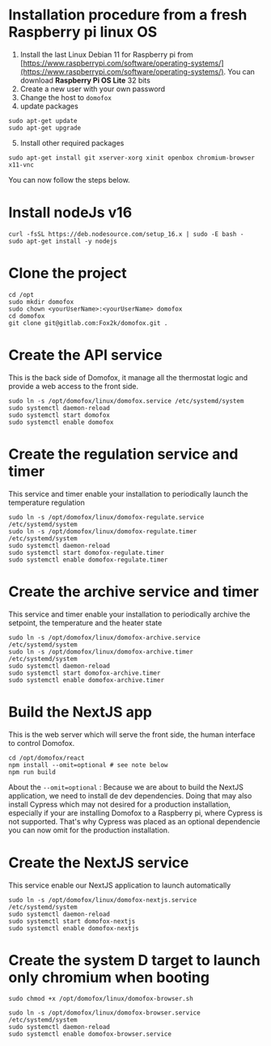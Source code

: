 # Installation procedure from a fresh Raspberry pi linux OS

1. Install the last Linux Debian 11 for Raspberry pi from [https://www.raspberrypi.com/software/operating-systems/](https://www.raspberrypi.com/software/operating-systems/). You can download **Raspberry Pi OS Lite** 32 bits
2. Create a new user with your own password
3. Change the host to `domofox`
4. update packages
```
sudo apt-get update
sudo apt-get upgrade
```
5. Install other required packages
```
sudo apt-get install git xserver-xorg xinit openbox chromium-browser x11-vnc
```

You can now follow the steps below.


# Install nodeJs v16

```
curl -fsSL https://deb.nodesource.com/setup_16.x | sudo -E bash -
sudo apt-get install -y nodejs
```

# Clone the project
```
cd /opt
sudo mkdir domofox
sudo chown <yourUserName>:<yourUserName> domofox
cd domofox
git clone git@gitlab.com:Fox2k/domofox.git .
```

# Create the API service
This is the back side of Domofox, it manage all the thermostat logic and provide a web access to the front side.

```
sudo ln -s /opt/domofox/linux/domofox.service /etc/systemd/system
sudo systemctl daemon-reload
sudo systemctl start domofox
sudo systemctl enable domofox
```

# Create the regulation service and timer
This service and timer enable your installation to periodically launch the temperature regulation

```
sudo ln -s /opt/domofox/linux/domofox-regulate.service /etc/systemd/system
sudo ln -s /opt/domofox/linux/domofox-regulate.timer /etc/systemd/system
sudo systemctl daemon-reload
sudo systemctl start domofox-regulate.timer
sudo systemctl enable domofox-regulate.timer
```

# Create the archive service and timer
This service and timer enable your installation to periodically archive the setpoint, the temperature and the heater state

```
sudo ln -s /opt/domofox/linux/domofox-archive.service /etc/systemd/system
sudo ln -s /opt/domofox/linux/domofox-archive.timer /etc/systemd/system
sudo systemctl daemon-reload
sudo systemctl start domofox-archive.timer
sudo systemctl enable domofox-archive.timer
```
# Build the NextJS app
This is the web server which will serve the front side, the human interface to control Domofox.

```
cd /opt/domofox/react
npm install --omit=optional # see note below
npm run build
```
About the `--omit=optional` : Because we are about to build the NextJS application, we need to install de dev dependencies. Doing that may also install Cypress which may not desired for a production installation, especially if your are installing Domofox to a Raspberry pi, where Cypress is not supported. That's why Cypress was placed as an optional dependencie you can now omit for the production installation.

# Create the NextJS service
This service enable our NextJS application to launch automatically

```
sudo ln -s /opt/domofox/linux/domofox-nextjs.service /etc/systemd/system
sudo systemctl daemon-reload
sudo systemctl start domofox-nextjs
sudo systemctl enable domofox-nextjs
```

# Create the system D target to launch only chromium when booting

```
sudo chmod +x /opt/domofox/linux/domofox-browser.sh

sudo ln -s /opt/domofox/linux/domofox-browser.service /etc/systemd/system
sudo systemctl daemon-reload
sudo systemctl enable domofox-browser.service
```
